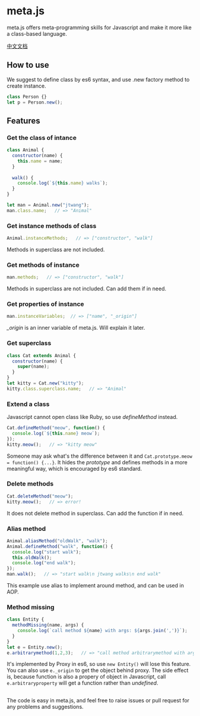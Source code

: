 # meta.js
meta.js offers meta-programming skills for Javascript and make it more like a class-based language.

[中文文档](README_chn.md)

## How to use
We suggest to define class by es6 syntax, and use .new factory method to create instance.
``` javascript
class Person {}
let p = Person.new();
```

## Features
### Get the class of intance
``` javascript
class Animal {
  constructor(name) {
    this.name = name;
  }
  
  walk() {
    console.log(`${this.name} walks`);
  }
}

let man = Animal.new("jtwang");
man.class.name;   // => "Animal"
```

### Get instance methods of class
``` javascript
Animal.instanceMethods;   // => ["constructor", "walk"]
```
Methods in superclass are not included.

### Get methods of instance
``` javascript
man.methods;   // => ["constructor", "walk"]
```
Methods in superclass are not included. Can add them if in need.

### Get properties of instance
``` javascript
man.instanceVariables;  // => ["name", "_origin"]
```
*_origin* is an inner variable of meta.js. Will explain it later.

### Get superclass
``` javascript
class Cat extends Animal {
  constructor(name) {
    super(name);
  }
}
let kitty = Cat.new("kitty");
kitty.class.superclass.name;   // => "Animal"
```

### Extend a class
Javascript cannot open class like Ruby, so use *defineMethod* instead.
``` javascript
Cat.defineMethod("meow", function() {
  console.log(`${this.name} meow`);
});
kitty.meow();   // => "kitty meow"
```
Someone may ask what's the difference between it and `Cat.prototype.meow = function() {...}`. It hides the *prototype* and defines methods in a more meaningful way, which is encouraged by es6 standard.

### Delete methods
``` javascript
Cat.deleteMethod("meow");
kitty.meow();   // => error!
```
It does not delete method in superclass. Can add the function if in need.

### Alias method
``` javascript
Animal.aliasMethod("oldWalk", "walk");
Animal.defineMethod("walk", function() {
  console.log("start walk");
  this.oldWalk();
  console.log("end walk");
});
man.walk();   // => "start walk\n jtwang walks\n end walk"
```
This example use alias to implement around method, and can be used in AOP.

### Method missing
``` javascript
class Entity {
  methodMissing(name, args) {
    console.log(`call method ${name} with args: ${args.join(',')}`);
  }
}
let e = Entity.new();
e.arbitrarymethod(1,2,3);   // => "call method arbitrarymethod with args: 1,2,3"
```
It's implemented by Proxy in es6, so use `new Entity()` will lose this feature. You can also use `e._origin` to get the object behind proxy.
The side effect is, because function is also a propery of object in Javascript, call `e.arbitraryproperty` will get a function rather than *undefined*.

##  
The code is easy in meta.js, and feel free to raise issues or pull request for any problems and suggestions.
